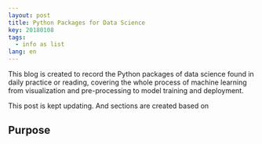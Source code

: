```yaml
---
layout: post
title: Python Packages for Data Science 
key: 20180108
tags:
  - info as list
lang: en
---
```


This blog is created to record the Python packages of data science found in daily practice or reading, covering the whole process of machine learning from visualization and pre-processing to model training and deployment.

This post is kept updating. And sections are created based on 



## Purpose



<!--stackedit_data:
eyJoaXN0b3J5IjpbMTc5NDk1NjA1N119
-->